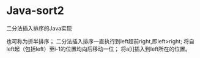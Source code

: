 # Java-sort2
二分法插入排序的Java实现

也可称为折半排序；
二分法插入排序一直执行到left超前right,即left>right;
将自left起（包括left）至i-1的位置均向后移动一位；
将a[i]插入到left所在的位置。
